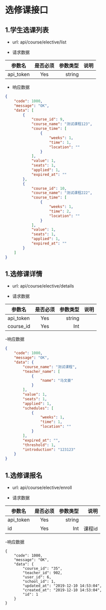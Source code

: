 # 选修课接口

## 1.学生选课列表
-  url: api/course/elective/list

-  请求数据

| 参数名    | 是否必须     | 参数类型 | 说明   |
| --------  | :----------: | -----:   | -----: |
| api_token | Yes          | string   |        |



- 响应数据
``` json
{
    "code": 1000,
    "message": "OK",
    "data": [
        {
            "course_id": 9,
            "course_name": "测试课程123",
            "course_time": [
                {
                    "weeks": 1,
                    "time": 1,
                    "location": ""
                }
            ],
            "value": 1,
            "seats": 1,
            "applied": 1,
            "expired_at": ""
        },
        {
            "course_id": 10,
            "course_name": "测试课程222",
            "course_time": [
                {
                    "weeks": 1,
                    "time": 2,
                    "location": ""
                }
            ],
            "value": 1,
            "seats": 1,
            "applied": 1,
            "expired_at": ""
        }
    ]
}
```

## 1.选修课详情
-  url: api/course/elective/details

-  请求数据

| 参数名    | 是否必须     | 参数类型 | 说明   |
| --------  | :----------: | -----:   | -----: |
| api_token | Yes          | string   |        |
| course_id | Yes          | Int      |        |

-响应数据
```json
{
    "code": 1000,
    "message": "OK",
    "data": {
        "course_name": "测试课程",
        "teacher_name": [
            {
                "name": "马文豪"
            }
        ],
        "value": 1,
        "seats": 1,
        "applied": 1,
        "schedules": [
            {
                "weeks": 1,
                "time": 1,
                "location": ""
            }
        ],
        "expired_at": "",
        "threshold": 1,
        "introduction": "123123"
    }
}
```

## 1.选修课报名
-  url: api/course/elective/enroll

-  请求数据

| 参数名    | 是否必须     | 参数类型 | 说明   |
| --------  | :----------: | -----:   | -----: |
| api_token | Yes          | string   |        |
| id | Yes          | Int      |   课程id     |

-响应数据

```
{
	"code": 1000,
	"message": "OK",
	"data": {
		"course_id": "35",
		"teacher_id": 902,
		"user_id": 6,
		"school_id": 1,
		"updated_at": "2019-12-10 14:53:04",
		"created_at": "2019-12-10 14:53:04",
		"id": 1
	}
}
```
